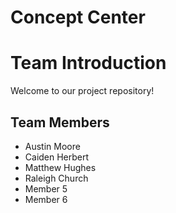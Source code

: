 # Concept Center


# Team Introduction

Welcome to our project repository!

## Team Members

- Austin Moore
- Caiden Herbert
- Matthew Hughes
- Raleigh Church
- Member 5
- Member 6
